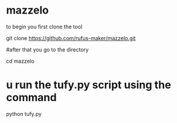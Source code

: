 # mazzelo

to begin you first clone the tool

git clone https://github.com/rufus-maker/mazzelo.git

#after that you go to the directory

cd mazzelo

# u run the tufy.py script using the  command

python tufy.py

